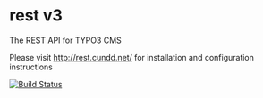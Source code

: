 rest v3
=======

The REST API for TYPO3 CMS

Please visit http://rest.cundd.net/ for installation and configuration instructions

[![Build Status](https://travis-ci.org/cundd/rest.svg)](https://travis-ci.org/cundd/rest)

